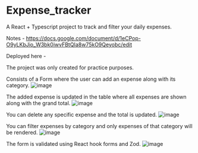 # Expense_tracker
A React + Typescript project to track and filter your daily expenses.

Notes - https://docs.google.com/document/d/1eCPop-O9yLKbJio_W3bk0iwvFBtQIa8w75kO9Qeyobc/edit

Deployed here - 

The project was only created for practice purposes. 

Consists of a Form where the user can add an expense along with its category.
![image](https://github.com/animesh0701/expense_tracker/assets/87601469/b0fb4118-dbbd-4356-b119-aab0e00b516e)

The added expense is updated in the table where all expenses are shown along with the grand total.
![image](https://github.com/animesh0701/expense_tracker/assets/87601469/da2d7f66-4d09-4c5f-b23f-9e8af971cdb0)

You can delete any specific expense and the total is updated.
![image](https://github.com/animesh0701/expense_tracker/assets/87601469/f40b00c6-f196-4496-b904-c2f4d7065620)

You can filter expenses by category and only expenses of that category will be rendered.
![image](https://github.com/animesh0701/expense_tracker/assets/87601469/621b133e-9b90-4634-b454-ce86cf790c6a)

The form is validated using React hook forms and Zod.
![image](https://github.com/animesh0701/expense_tracker/assets/87601469/1be73166-9f23-4e19-ae75-a786946a00e2)


